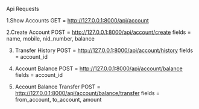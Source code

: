 Api Requests

1.Show Accounts 
    GET = http://127.0.0.1:8000/api/account

2.Create Account 
    POST = http://127.0.0.1:8000/api/account/create
    fields = name, mobile, nid_number, balance
    
3. Transfer History 
    POST = http://127.0.0.1:8000/api/account/history
    fields = account_id

4. Account Balance
    POST = http://127.0.0.1:8000/api/account/balance
    fields = account_id

5. Account Balance Transfer
    POST = http://127.0.0.1:8000/api/account/balance/transfer
    fields = from_account, to_account, amount

